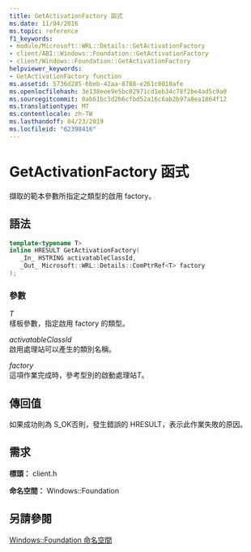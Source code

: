 ```yaml
---
title: GetActivationFactory 函式
ms.date: 11/04/2016
ms.topic: reference
f1_keywords:
- module/Microsoft::WRL::Details::GetActivationFactory
- client/ABI::Windows::Foundation::GetActivationFactory
- client/Windows::Foundation::GetActivationFactory
helpviewer_keywords:
- GetActivationFactory function
ms.assetid: 5736d285-6beb-42aa-8788-e261c0010afe
ms.openlocfilehash: 3e138eee9e5bc02971cd1eb34c78f2be4ad5c9a0
ms.sourcegitcommit: 0ab61bc3d2b6cfbd52a16c6ab2b97a8ea1864f12
ms.translationtype: MT
ms.contentlocale: zh-TW
ms.lasthandoff: 04/23/2019
ms.locfileid: "62398416"
---
```

# <a name="getactivationfactory-function"></a>GetActivationFactory 函式

擷取的範本參數所指定之類型的啟用 factory。

## <a name="syntax"></a>語法

```cpp
template<typename T>
inline HRESULT GetActivationFactory(
   _In_ HSTRING activatableClassId,
   _Out_ Microsoft::WRL::Details::ComPtrRef<T> factory
);
```

### <a name="parameters"></a>參數

*T*<br/>
樣板參數，指定啟用 factory 的類型。

*activatableClassId*<br/>
啟用處理站可以產生的類別名稱。

*factory*<br/>
這項作業完成時，參考型別的啟動處理站*T*。

## <a name="return-value"></a>傳回值

如果成功則為 S_OK否則，發生錯誤的 HRESULT，表示此作業失敗的原因。

## <a name="requirements"></a>需求

**標頭：** client.h

**命名空間：** Windows::Foundation

## <a name="see-also"></a>另請參閱

[Windows::Foundation 命名空間](windows-foundation-namespace.md)
